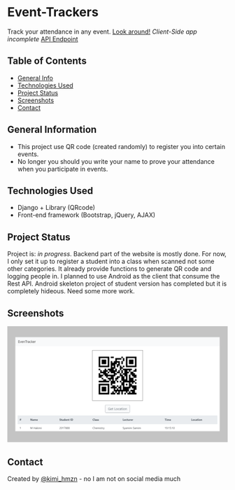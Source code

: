 # Event-Trackers
Track your attendance in any event. [Look around!](https://eventrackers.pythonanywhere.com) _Client-Side app incomplete_
[API Endpoint](https://eventrackers.pythonanywhere.com/--api/)

## Table of Contents
* [General Info](#general-information)
* [Technologies Used](#technologies-used)
* [Project Status](#project-status)
* [Screenshots](#screenshots)
* [Contact](#contact)

## General Information
- This project use QR code (created randomly) to register you into certain events.
- No longer you should you write your name to prove your attendance when you participate in events.

## Technologies Used
- Django + Library (QRcode)
- Front-end framework (Bootstrap, jQuery, AJAX)

## Project Status
Project is: _in progress_. Backend part of the website is mostly done. For now, I only set it up to register a student into a class when scanned not some other categories. It already provide functions to generate QR code and logging people in. I planned to use Android as the client that consume the Rest API. Android skeleton project of student version has completed but it is completely hideous. Need some more work.

## Screenshots
![Example screenshot](./img/screenshot.png)

## Contact
Created by [@kimi_hmzn](https://twitter.com/HakimiHamzan) - no I am not on social media much
